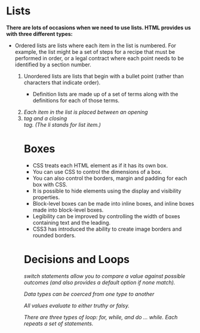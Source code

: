 # Lists
**There are lots of occasions when we
need to use lists. HTML provides us with
three different types:**
* Ordered lists are lists where each item in the list is
numbered. For example, the list might be a set of steps for
a recipe that must be performed in order, or a legal contract
where each point needs to be identified by a section
number. <ol>

* Unordered lists are lists that begin with a bullet point
(rather than characters that indicate order).<ul>

* Definition lists are made up of a set of terms along with the
definitions for each of those terms.

*<li> Each item in the list is placed between an opening <li> tag and a closing </li> tag. (The li stands for list item.)*

# Boxes
* CSS treats each HTML element as if it has its own box.
* You can use CSS to control the dimensions of a box.
* You can also control the borders, margin and padding
for each box with CSS.
* It is possible to hide elements using the display and
visibility properties.
* Block-level boxes can be made into inline boxes, and
inline boxes made into block-level boxes.
* Legibility can be improved by controlling the width of
boxes containing text and the leading.
* CSS3 has introduced the ability to create image
borders and rounded borders.

# Decisions and Loops
*switch statements allow you to compare a value
against possible outcomes (and also provides a default
option if none match).*

*Data types can be coerced from one type to another*

*All values evaluate to either truthy or falsy.*

*There are three types of loop: for, while, and
do ... while. Each repeats a set of statements.* 


